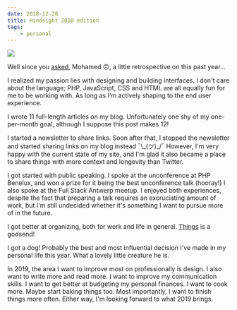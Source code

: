 ```yaml
---
date: 2018-12-28
title: Hindsight 2018 edition
tags:
    - personal
---
```


![](/media/captain-hindsight.jpg)

Well since you [asked](https://twitter.com/themsaid/status/1078715608848654336), Mohamed 🙃, a little retrospective on this past year…

<!--more-->

I realized my passion lies with designing and building interfaces. I don't care about the language; PHP, JavaScript, CSS and HTML are all equally fun for me to be working with. As long as I'm actively shaping to the end user experience.

I wrote 11 full-length articles on my blog. Unfortunately one shy of my one-per-month goal, although I suppose this post makes 12!

I started a newsletter to share links. Soon after that, I stopped the newsletter and started sharing links on my blog instead ¯\\\_(ツ)\_/¯ However, I'm very happy with the current state of my site, and I'm glad it also became a place to share things with more context and longevity than Twitter.

I got started with public speaking. I spoke at the unconference at PHP Benelux, and won a prize for it being the best unconference talk (hooray!) I also spoke at the Full Stack Antwerp meetup. I enjoyed both experiences, despite the fact that preparing a talk requires an excruciating amount of work, but I'm still undecided whether it's something I want to pursue more of in the future.

I got better at organizing, both for work and life in general. [Things](https://culturedcode.com/things/) is a godsend!

I got a dog! Probably the best and most influential decision I've made in my personal life this year. What a lovely little creature he is.

In 2019, the area I want to improve most on professionally is design. I also want to write more and read more. I want to improve my communication skills. I want to get better at budgeting my personal finances. I want to cook more. Maybe start baking things too. Most importantly, I want to finish things more often. Either way, I'm looking forward to what 2019 brings.
